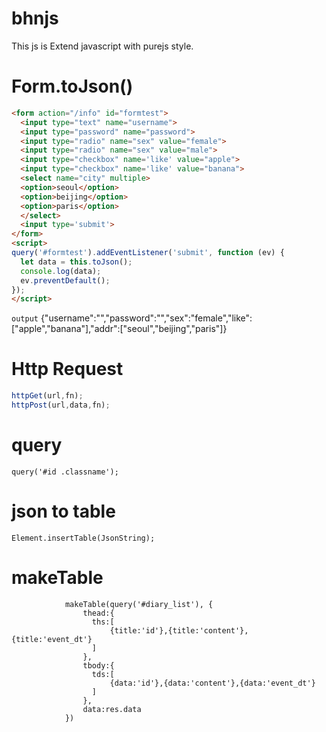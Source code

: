 # bhnjs
This js is Extend javascript with purejs style.

# Form.toJson()
```html
<form action="/info" id="formtest">
  <input type="text" name="username">
  <input type="password" name="password">
  <input type="radio" name="sex" value="female">
  <input type="radio" name="sex" value="male">
  <input type="checkbox" name='like' value="apple">
  <input type="checkbox" name='like' value="banana">
  <select name="city" multiple>
  <option>seoul</option>
  <option>beijing</option>
  <option>paris</option>
  </select>
  <input type='submit'>
</form>
<script>
query('#formtest').addEventListener('submit', function (ev) {
  let data = this.toJson();
  console.log(data);
  ev.preventDefault();
});
</script>
```

`output` {"username":"","password":"","sex":"female","like":["apple","banana"],"addr":["seoul","beijing","paris"]}


# Http Request 
```javascript
httpGet(url,fn);
httpPost(url,data,fn);
```

# query
```
query('#id .classname');
```

# json to table
```
Element.insertTable(JsonString);
```

# makeTable
```
            makeTable(query('#diary_list'), {
                thead:{
                  ths:[
                      {title:'id'},{title:'content'},{title:'event_dt'}
                  ]
                },
                tbody:{
                  tds:[
                      {data:'id'},{data:'content'},{data:'event_dt'}
                  ]
                },
                data:res.data
            })
```
